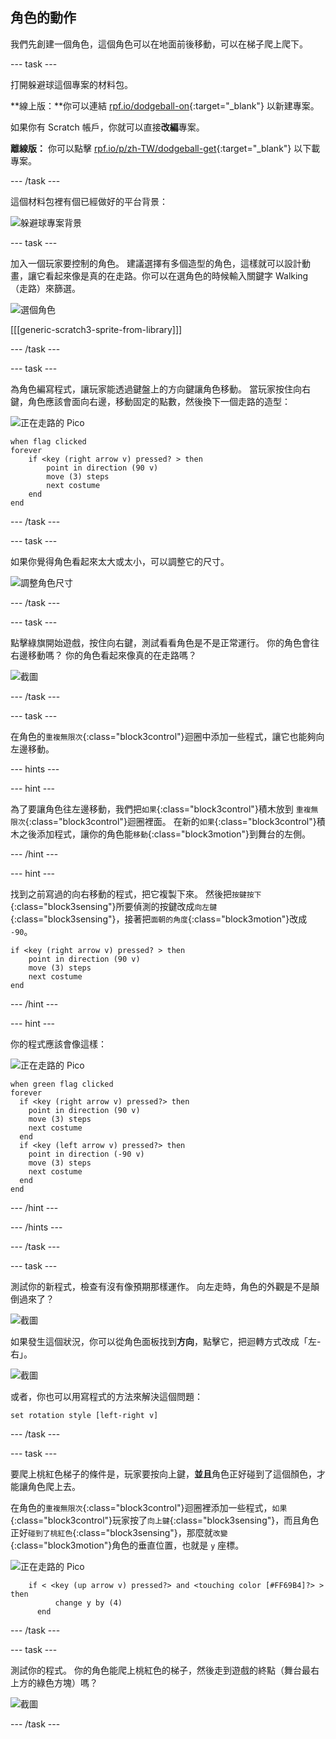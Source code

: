 ## 角色的動作

我們先創建一個角色，這個角色可以在地面前後移動，可以在梯子爬上爬下。

--- task ---

打開躲避球這個專案的材料包。

**線上版：**你可以連結 [rpf.io/dodgeball-on](http://rpf.io/dodgeball-on){:target="_blank"} 以新建專案。

如果你有 Scratch 帳戶，你就可以直接**改編**專案。

**離線版：** 你可以點擊 [rpf.io/p/zh-TW/dodgeball-get](http://rpf.io/p/zh-TW/dodgeball-get){:target="_blank"} 以下載專案。

--- /task ---

這個材料包裡有個已經做好的平台背景：

![躲避球專案背景](images/dodge-background.png)

--- task ---

加入一個玩家要控制的角色。 建議選擇有多個造型的角色，這樣就可以設計動畫，讓它看起來像是真的在走路。你可以在選角色的時候輸入關鍵字 Walking（走路）來篩選。

![選個角色](images/dodge-characters.png)

[[[generic-scratch3-sprite-from-library]]]

--- /task ---

--- task ---

為角色編寫程式，讓玩家能透過鍵盤上的方向鍵讓角色移動。 當玩家按住向右鍵，角色應該會面向右邊，移動固定的點數，然後換下一個走路的造型：

![正在走路的 Pico](images/pico_walking_sprite.png)

```blocks3
when flag clicked
forever
	if <key (right arrow v) pressed? > then
		point in direction (90 v)
		move (3) steps
		next costume
	end
end
```

--- /task ---

--- task ---

如果你覺得角色看起來太大或太小，可以調整它的尺寸。

![調整角色尺寸](images/dodge-sprite-size-annotated.png)

--- /task ---

--- task ---

點擊綠旗開始遊戲，按住向右鍵，測試看看角色是不是正常運行。 你的角色會往右邊移動嗎？ 你的角色看起來像真的在走路嗎？

![截圖](images/dodge-walking.png)

--- /task ---

--- task ---

在角色的`重複無限次`{:class="block3control"}迴圈中添加一些程式，讓它也能夠向左邊移動。

--- hints ---


--- hint ---

為了要讓角色往左邊移動，我們把`如果`{:class="block3control"}積木放到 `重複無限次`{:class="block3control"}迴圈裡面。 在新的`如果`{:class="block3control"}積木之後添加程式，讓你的角色能`移動`{:class="block3motion"}到舞台的左側。

--- /hint ---

--- hint ---

找到之前寫過的向右移動的程式，把它複製下來。 然後把`按鍵按下`{:class="block3sensing"}所要偵測的按鍵改成`向左鍵`{:class="block3sensing"}，接著把`面朝的角度`{:class="block3motion"}改成 `-90`。

```blocks3
if <key (right arrow v) pressed? > then
	point in direction (90 v)
	move (3) steps
	next costume
end
```

--- /hint ---

--- hint ---

你的程式應該會像這樣：

![正在走路的 Pico](images/pico_walking_sprite.png)

```blocks3
when green flag clicked
forever 
  if <key (right arrow v) pressed?> then 
    point in direction (90 v)
    move (3) steps
    next costume
  end
  if <key (left arrow v) pressed?> then 
    point in direction (-90 v)
    move (3) steps
    next costume
  end
end
```

--- /hint ---

--- /hints ---

--- /task ---

--- task ---

測試你的新程式，檢查有沒有像預期那樣運作。 向左走時，角色的外觀是不是顛倒過來了？

![截圖](images/dodge-upside-down.png)

如果發生這個狀況，你可以從角色面板找到**方向**，點擊它，把迴轉方式改成「左-右」。

![截圖](images/dodge-left-right-annotated.png)

或者，你也可以用寫程式的方法來解決這個問題：

```blocks3
set rotation style [left-right v]
```

--- /task ---

--- task ---

要爬上桃紅色梯子的條件是，玩家要按向上鍵，**並且**角色正好碰到了這個顏色，才能讓角色爬上去。

在角色的`重複無限次`{:class="block3control"}迴圈裡添加一些程式，`如果`{:class="block3control"}玩家按了`向上鍵`{:class="block3sensing"}，而且角色正好`碰到了桃紅色`{:class="block3sensing"}，那麼就`改變`{:class="block3motion"}角色的垂直位置，也就是 `y` 座標。

![正在走路的 Pico](images/pico_walking_sprite.png)

```blocks3
    if < <key (up arrow v) pressed?> and <touching color [#FF69B4]?> > then
		  change y by (4)
	  end
```

--- /task ---

--- task ---

測試你的程式。 你的角色能爬上桃紅色的梯子，然後走到遊戲的終點（舞台最右上方的綠色方塊）嗎？

![截圖](images/dodge-test-character.png)

--- /task ---
